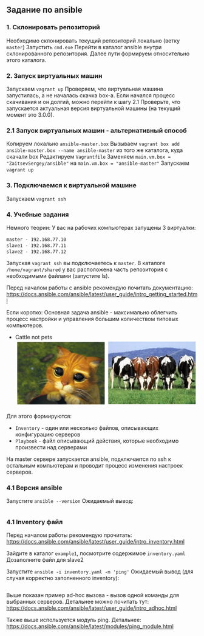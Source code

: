 ## Задание по ansible 

### 1. Склонировать репозиторий
Необходимо склонировать текущий репозиторий локально (ветку `master`)
Запустить `cmd.exe`
Перейти в каталог ansible внутри склонированного репозитория.
Далее пути формируем относительно этого каталога.


### 2. Запуск виртуальных машин
Запускаем `vagrant up`
Проверяем, что виртуальная машина запустилась, а не началась скачка box-а.
Если начался процесс скачивания и он долгий, можно перейти к шагу 2.1
Проверьте, что запускается актуальная версия виртуальной машины (на текущий момент это 3.0.0).


### 2.1 Запуск виртуальных машин - альтернативный способ
Копируем локально `ansible-master.box`
Вызываем `vagrant box add ansible-master.box --name ansible-master` из того же каталога, куда скачали box
Редактируем `Vagrantfile` 
Заменяем `main.vm.box = "ZaitsevSergey/ansible"` на `main.vm.box = "ansible-master"`
Запускаем `vagrant up`


### 3. Подключаемся к виртуальной машине
Запускаем `vagrant ssh`


### 4. Учебные задания
Немного теории:
У вас на рабочих компьютерах запущены 3 виртуалки:
```
master - 192.168.77.10
slave1 - 192.168.77.11
slave2 - 192.168.77.12
```

Запуская `vagrant ssh` вы подключаетесь к `master`.
В каталоге `/home/vagrant/shared` у вас расположена часть репозитория с необходимыми файлами (запустите ls).

Перед началом работы с ansible рекомендую почитать документацию:
https://docs.ansible.com/ansible/latest/user_guide/intro_getting_started.html

Если коротко:
Основная задача ansible - максимально облегчить процесс настройки и управления большим количеством типовых компьютеров.
* Cattle not pets
![Cattle not pets](/img/cattle.png)

Для этого формируются:
* `Inventory` - один или несколько файлов, описывающих конфигурацию серверов
* `Playbook` - файл описывающий действия, которые необходимо произвести над серверами

На master сервере запускается ansible, подключается по ssh к остальным компьютерам и проводит процесс изменения настроек серверов.


### 4.1 Версия ansible
Запустите `ansible --version`
Ожидаемый вывод:
```
```



### 4.1 Inventory файл
Перед началом работы рекомендую прочитать:
https://docs.ansible.com/ansible/latest/user_guide/intro_inventory.html

Зайдите в каталог `example1`, посмотрите содержимое `inventory.yaml`
Дозаполните файл для slave2

Запустите `ansible -i inventory.yaml -m 'ping'` 
Ожидаемый вывод (для случая корректно заполненного inventory):
```
```

Выше показан пример ad-hoc вызова - вызов одной команды для выбранных серверов.
Детальнее можно почитать тут:
https://docs.ansible.com/ansible/latest/user_guide/intro_adhoc.html


Также выше используется модуль ping. Детальнее:
https://docs.ansible.com/ansible/latest/modules/ping_module.html




